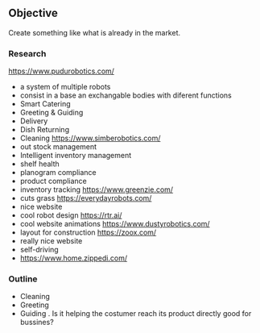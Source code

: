 ## Objective
Create something like what is already in the market.
### Research
https://www.pudurobotics.com/
- a system of multiple robots
- consist in a base an exchangable bodies with diferent functions
- Smart Catering
- Greeting & Guiding
- Delivery
- Dish Returning
- Cleaning
https://www.simberobotics.com/
- out stock management
- Intelligent inventory management
- shelf health
- planogram compliance
- product compliance
- inventory tracking
https://www.greenzie.com/
- cuts grass
https://everydayrobots.com/
- nice website
- cool robot design
https://rtr.ai/
- cool website animations
https://www.dustyrobotics.com/
- layout for construction
https://zoox.com/
- really nice website
- self-driving
- https://www.home.zippedi.com/

### Outline 
- Cleaning
- Greeting 
- Guiding . Is it helping the costumer reach its product directly good for bussines?
